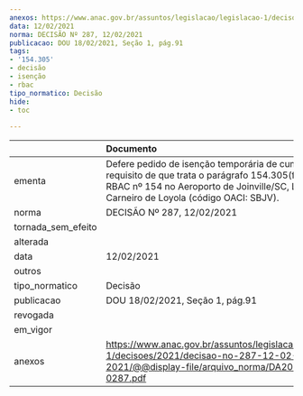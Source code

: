 ```yaml
---
anexos: https://www.anac.gov.br/assuntos/legislacao/legislacao-1/decisoes/2021/decisao-no-287-12-02-2021/@@display-file/arquivo_norma/DA2021-0287.pdf
data: 12/02/2021
norma: DECISÃO Nº 287, 12/02/2021
publicacao: DOU 18/02/2021, Seção 1, pág.91
tags:
- '154.305'
- decisão
- isenção
- rbac
tipo_normatico: Decisão
hide: 
- toc 
 
---
```


|                    | Documento                                                                                                                                                                                            |
|:-------------------|:-----------------------------------------------------------------------------------------------------------------------------------------------------------------------------------------------------|
| ementa             | Defere pedido de isenção temporária de cumprimento do requisito de que trata o parágrafo 154.305(f)(1)(i) do RBAC nº 154 no Aeroporto de Joinville/SC, Lauro Carneiro de Loyola (código OACI: SBJV). |
| norma              | DECISÃO Nº 287, 12/02/2021                                                                                                                                                                           |
| tornada_sem_efeito |                                                                                                                                                                                                      |
| alterada           |                                                                                                                                                                                                      |
| data               | 12/02/2021                                                                                                                                                                                           |
| outros             |                                                                                                                                                                                                      |
| tipo_normatico     | Decisão                                                                                                                                                                                              |
| publicacao         | DOU 18/02/2021, Seção 1, pág.91                                                                                                                                                                      |
| revogada           |                                                                                                                                                                                                      |
| em_vigor           |                                                                                                                                                                                                      |
| anexos             | https://www.anac.gov.br/assuntos/legislacao/legislacao-1/decisoes/2021/decisao-no-287-12-02-2021/@@display-file/arquivo_norma/DA2021-0287.pdf                                                        |